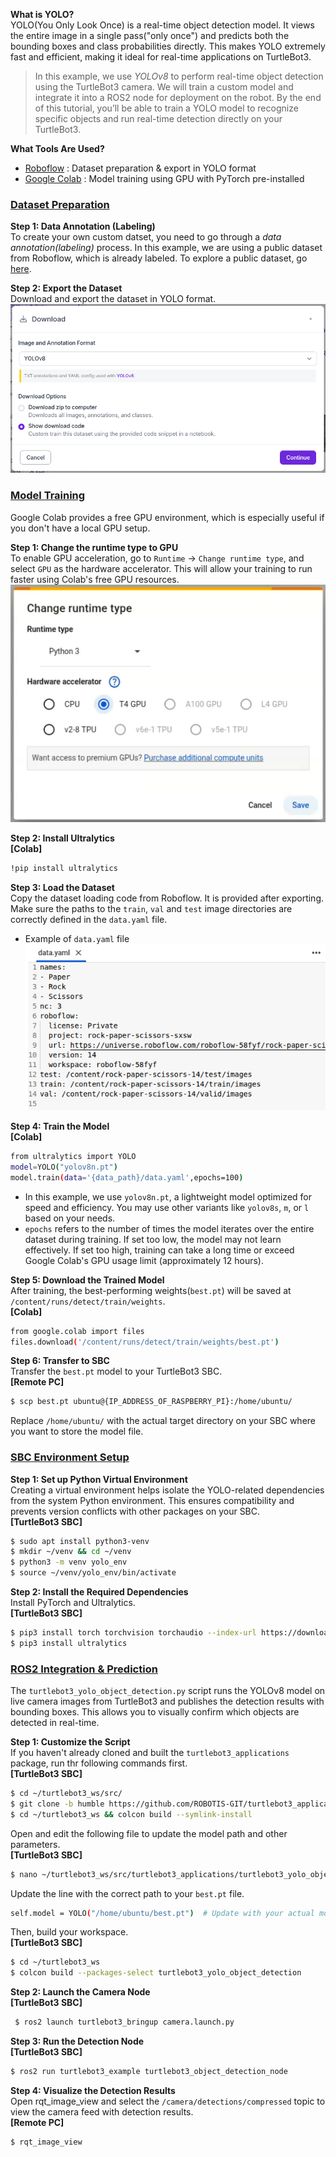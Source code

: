 
**What is YOLO?**  
YOLO(You Only Look Once) is a real-time object detection model. It views the entire image in a single pass("only once") and predicts both the bounding boxes and class probabilities directly. This makes YOLO extremely fast and efficient, making it ideal for real-time applications on TurtleBot3.  
> In this example, we use *YOLOv8* to perform real-time object detection using the TurtleBot3 camera. We will train a custom model and integrate it into a ROS2 node for deployment on the robot. By the end of this tutorial, you’ll be able to train a YOLO model to recognize specific objects and run real-time detection directly on your TurtleBot3.   

**What Tools Are Used?**
- [Roboflow](https://roboflow.com/) : Dataset preparation & export in YOLO format
- [Google Colab](https://colab.google/) : Model training using GPU with PyTorch pre-installed

### [**Dataset Preparation**](#dataset-preparation)

**Step 1: Data Annotation (Labeling)**  
To create your own custom datset, you need to go through a *data annotation(labeling)* process. 
In this example, we are using a public dataset from Roboflow, which is already labeled. To explore a public dataset, go [here](https://universe.roboflow.com/).

**Step 2: Export the Dataset**  
Download and export the dataset in YOLO format.  
![](/assets/images/platform/turtlebot3/basic_examples/yolo_object_detection/download_dataset.png) 

### [**Model Training**](#model-training)
Google Colab provides a free GPU environment, which is especially useful if you don't have a local GPU setup.  

**Step 1: Change the runtime type to GPU**  
To enable GPU acceleration, go to `Runtime` → `Change runtime type`, and select `GPU` as the hardware accelerator. This will allow your training to run faster using Colab's free GPU resources.  
![](/assets/images/platform/turtlebot3/basic_examples/yolo_object_detection/colab_gpu.png) 

**Step 2: Install Ultralytics**  
**[Colab]**  
```bash
!pip install ultralytics
```  

**Step 3: Load the Dataset**  
Copy the dataset loading code from Roboflow. It is provided after exporting. Make sure the paths to the `train`, `val` and `test` image directories are correctly defined in the `data.yaml` file.  
- Example of `data.yaml` file  
![](/assets/images/platform/turtlebot3/basic_examples/yolo_object_detection/yaml.png) 

**Step 4: Train the Model**  
**[Colab]**  
```bash
from ultralytics import YOLO
model=YOLO("yolov8n.pt")
model.train(data='{data_path}/data.yaml',epochs=100)
```  
- In this example, we use `yolov8n.pt`, a lightweight model optimized for speed and efficiency. You may use other variants like `yolov8s`, `m`, or `l` based on your needs.  
- `epochs` refers to the number of times the model iterates over the entire dataset during training. If set too low, the model may not learn effectively. If set too high, training can take a long time or exceed Google Colab's GPU usage limit (approximately 12 hours). 

**Step 5: Download the Trained Model**  
After training, the best-performing weights(`best.pt`) will be saved at `/content/runs/detect/train/weights`.  
**[Colab]**  
```bash
from google.colab import files
files.download('/content/runs/detect/train/weights/best.pt')
```  

**Step 6: Transfer to SBC**  
Transfer the `best.pt` model to your TurtleBot3 SBC.  
**[Remote PC]**  
```bash
$ scp best.pt ubuntu@{IP_ADDRESS_OF_RASPBERRY_PI}:/home/ubuntu/
```  
Replace `/home/ubuntu/` with the actual target directory on your SBC where you want to store the model file.

### [**SBC Environment Setup**](#sbc-environment-setup)  

**Step 1: Set up Python Virtual Environment**  
Creating a virtual environment helps isolate the YOLO-related dependencies from the system Python environment. This ensures compatibility and prevents version conflicts with other packages on your SBC.  
**[TurtleBot3 SBC]**  
```bash
$ sudo apt install python3-venv
$ mkdir ~/venv && cd ~/venv
$ python3 -m venv yolo_env
$ source ~/venv/yolo_env/bin/activate
```  

**Step 2: Install the Required Dependencies**  
Install PyTorch and Ultralytics.  
**[TurtleBot3 SBC]**  
```bash
$ pip3 install torch torchvision torchaudio --index-url https://download.pytorch.org/whl/cpu
$ pip3 install ultralytics
```  

### [**ROS2 Integration & Prediction**](#ros2-integration-prediction)  
The `turtlebot3_yolo_object_detection.py` script runs the YOLOv8 model on live camera images from TurtleBot3 and publishes the detection results with bounding boxes. This allows you to visually confirm which objects are detected in real-time.  

**Step 1: Customize the Script**  
If you haven't already cloned and built the `turtlebot3_applications` package, run thr following commands first.  
**[TurtleBot3 SBC]**  
```bash
$ cd ~/turtlebot3_ws/src/
$ git clone -b humble https://github.com/ROBOTIS-GIT/turtlebot3_applications.git
$ cd ~/turtlebot3_ws && colcon build --symlink-install
``` 

Open and edit the following file to update the model path and other parameters.  
**[TurtleBot3 SBC]**  
```bash
$ nano ~/turtlebot3_ws/src/turtlebot3_applications/turtlebot3_yolo_object_detection/turtlebot3_yolo_object_detection/turtlebot3_yolo_object_detection.py
``` 

Update the line with the correct path to your `best.pt` file.
```bash
self.model = YOLO("/home/ubuntu/best.pt")  # Update with your actual model path
``` 

Then, build your workspace.  
**[TurtleBot3 SBC]**  
```bash
$ cd ~/turtlebot3_ws
$ colcon build --packages-select turtlebot3_yolo_object_detection
``` 

**Step 2: Launch the Camera Node**  
**[TurtleBot3 SBC]**  
```bash
 $ ros2 launch turtlebot3_bringup camera.launch.py
 ``` 

**Step 3: Run the Detection Node**  
**[TurtleBot3 SBC]**  
```bash
$ ros2 run turtlebot3_example turtlebot3_object_detection_node
``` 

**Step 4: Visualize the Detection Results**  
Open rqt_image_view and select the `/camera/detections/compressed` topic to view the camera feed with detection results.  
**[Remote PC]**  
```bash
$ rqt_image_view
``` 
